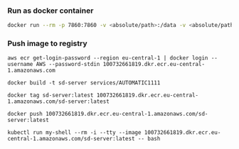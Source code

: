 ### Run as docker container

```bash 
docker run --rm -p 7860:7860 -v <absolute/path>:/data -v <absolute/path>:/output -e "CLI_ARGS=--allow-code --xformers --enable-insecure-extension-access --api" --gpus all sd-docker
```

### Push image to registry

    aws ecr get-login-password --region eu-central-1 | docker login --username AWS --password-stdin 100732661819.dkr.ecr.eu-central-1.amazonaws.com

    docker build -t sd-server services/AUTOMATIC1111

    docker tag sd-server:latest 100732661819.dkr.ecr.eu-central-1.amazonaws.com/sd-server:latest

    docker push 100732661819.dkr.ecr.eu-central-1.amazonaws.com/sd-server:latest

    kubectl run my-shell --rm -i --tty --image 100732661819.dkr.ecr.eu-central-1.amazonaws.com/sd-server:latest -- bash
